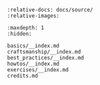 ```{include} ../../README.md
:relative-docs: docs/source/
:relative-images:
```

```{toctree}
:maxdepth: 1
:hidden:

basics/__index.md
craftsmanship/__index.md
best_practices/__index.md
howtos/__index.md
exercises/__index.md
credits.md
```
